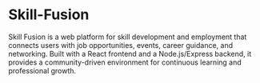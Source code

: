 # Skill-Fusion
Skill Fusion is a web platform for skill development and employment that connects users with job opportunities, events, career guidance, and networking. Built with a React frontend and a Node.js/Express backend, it provides a community-driven environment for continuous learning and professional growth.
